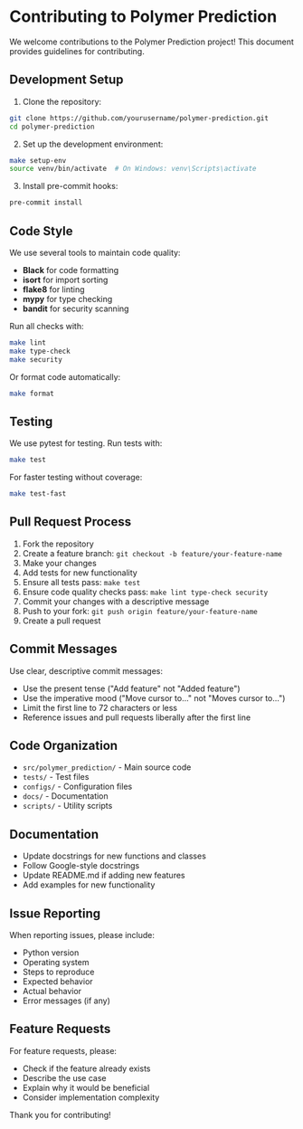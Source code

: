 # Contributing to Polymer Prediction

We welcome contributions to the Polymer Prediction project! This document provides guidelines for contributing.

## Development Setup

1. Clone the repository:
```bash
git clone https://github.com/yourusername/polymer-prediction.git
cd polymer-prediction
```

2. Set up the development environment:
```bash
make setup-env
source venv/bin/activate  # On Windows: venv\Scripts\activate
```

3. Install pre-commit hooks:
```bash
pre-commit install
```

## Code Style

We use several tools to maintain code quality:

- **Black** for code formatting
- **isort** for import sorting
- **flake8** for linting
- **mypy** for type checking
- **bandit** for security scanning

Run all checks with:
```bash
make lint
make type-check
make security
```

Or format code automatically:
```bash
make format
```

## Testing

We use pytest for testing. Run tests with:
```bash
make test
```

For faster testing without coverage:
```bash
make test-fast
```

## Pull Request Process

1. Fork the repository
2. Create a feature branch: `git checkout -b feature/your-feature-name`
3. Make your changes
4. Add tests for new functionality
5. Ensure all tests pass: `make test`
6. Ensure code quality checks pass: `make lint type-check security`
7. Commit your changes with a descriptive message
8. Push to your fork: `git push origin feature/your-feature-name`
9. Create a pull request

## Commit Messages

Use clear, descriptive commit messages:
- Use the present tense ("Add feature" not "Added feature")
- Use the imperative mood ("Move cursor to..." not "Moves cursor to...")
- Limit the first line to 72 characters or less
- Reference issues and pull requests liberally after the first line

## Code Organization

- `src/polymer_prediction/` - Main source code
- `tests/` - Test files
- `configs/` - Configuration files
- `docs/` - Documentation
- `scripts/` - Utility scripts

## Documentation

- Update docstrings for new functions and classes
- Follow Google-style docstrings
- Update README.md if adding new features
- Add examples for new functionality

## Issue Reporting

When reporting issues, please include:
- Python version
- Operating system
- Steps to reproduce
- Expected behavior
- Actual behavior
- Error messages (if any)

## Feature Requests

For feature requests, please:
- Check if the feature already exists
- Describe the use case
- Explain why it would be beneficial
- Consider implementation complexity

Thank you for contributing!